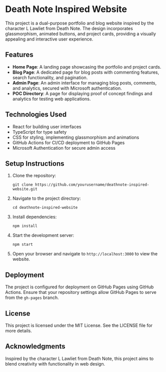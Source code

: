 # Death Note Inspired Website

This project is a dual-purpose portfolio and blog website inspired by the character L Lawliet from Death Note. The design incorporates glassmorphism, animated buttons, and project cards, providing a visually appealing and interactive user experience.

## Features

- **Home Page**: A landing page showcasing the portfolio and project cards.
- **Blog Page**: A dedicated page for blog posts with commenting features, search functionality, and pagination.
- **Admin Page**: An admin interface for managing blog posts, comments, and analytics, secured with Microsoft authentication.
- **POC Directory**: A page for displaying proof of concept findings and analytics for testing web applications.

## Technologies Used

- React for building user interfaces
- TypeScript for type safety
- CSS for styling, implementing glassmorphism and animations
- GitHub Actions for CI/CD deployment to GitHub Pages
- Microsoft Authentication for secure admin access

## Setup Instructions

1. Clone the repository:
   ```
   git clone https://github.com/yourusername/deathnote-inspired-website.git
   ```

2. Navigate to the project directory:
   ```
   cd deathnote-inspired-website
   ```

3. Install dependencies:
   ```
   npm install
   ```

4. Start the development server:
   ```
   npm start
   ```

5. Open your browser and navigate to `http://localhost:3000` to view the website.

## Deployment

The project is configured for deployment on GitHub Pages using GitHub Actions. Ensure that your repository settings allow GitHub Pages to serve from the `gh-pages` branch.

## License

This project is licensed under the MIT License. See the LICENSE file for more details.

## Acknowledgments

Inspired by the character L Lawliet from Death Note, this project aims to blend creativity with functionality in web design.